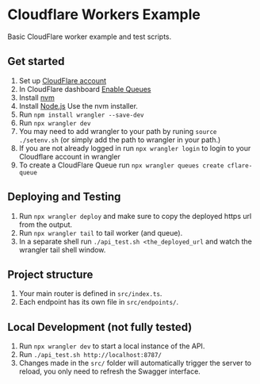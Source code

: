 # Cloudflare Workers Example 
Basic CloudFlare worker example and test scripts.

## Get started

1. Set up [CloudFlare account](https://dash.cloudflare.com/sign-up/workers-and-pages)
2. In CloudFlare dashboard [Enable Queues](https://developers.cloudflare.com/queues/get-started/#1-enable-queues)
3. Install [nvm](https://docs.npmjs.com/getting-started)
4. Install [Node.js](https://nodejs.org/en/download/package-manager) Use the nvm installer.
5. Run `npm install wrangler --save-dev`
6. Run `npx wrangler dev`
7. You may need to add wrangler to your path by runing `source ./setenv.sh` (or simply add the path to wrangler in your path.)
8. If you are not already logged in run `npx wrangler login` to login to your Cloudflare account in wrangler
9. To create a CloudFlare Queue run `npx wrangler queues create cflare-queue`

## Deploying and Testing
1. Run `npx wrangler deploy` and make sure to copy the deployed https url from the output.
2. Run `npx wrangler tail` to tail worker (and queue).
3. In a separate shell run `./api_test.sh <the_deployed_url` and watch the wrangler tail shell window.

## Project structure

1. Your main router is defined in `src/index.ts`.
2. Each endpoint has its own file in `src/endpoints/`.

## Local Development (not fully tested)

1. Run `npx wrangler dev` to start a local instance of the API.
2. Run `./api_test.sh http://localhost:8787/`
3. Changes made in the `src/` folder will automatically trigger the server to reload, you only need to refresh the Swagger interface.
